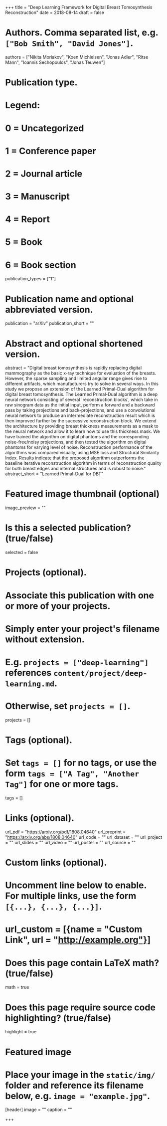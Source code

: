 +++
title = "Deep Learning Framework for Digital Breast Tomosynthesis Reconstruction"
date = 2018-08-14
draft = false

# Authors. Comma separated list, e.g. `["Bob Smith", "David Jones"]`.
authors = ["Nikita Moriakov", "Koen Michielsen", "Jonas Adler", "Ritse Mann", "Ioannis Sechopoulos", "Jonas Teuwen"]

# Publication type.
# Legend:
# 0 = Uncategorized
# 1 = Conference paper
# 2 = Journal article
# 3 = Manuscript
# 4 = Report
# 5 = Book
# 6 = Book section
publication_types = ["1"]

# Publication name and optional abbreviated version.
publication = "arXiv"
publication_short = ""

# Abstract and optional shortened version.
abstract = "Digital breast tomosynthesis is rapidly replacing digital mammography as the basic x-ray technique for evaluation of the breasts. However, the sparse sampling and limited angular range gives rise to different artifacts, which manufacturers try to solve in several ways. In this study we propose an extension of the Learned Primal-Dual algorithm for digital breast tomosynthesis. The Learned Primal-Dual algorithm is a deep neural network consisting of several `reconstruction blocks', which take in raw sinogram data as the initial input, perform a forward and a backward pass by taking projections and back-projections, and use a convolutional neural network to produce an intermediate reconstruction result which is then improved further by the successive reconstruction block. We extend the architecture by providing breast thickness measurements as a mask to the neural network and allow it to learn how to use this thickness mask. We have trained the algorithm on digital phantoms and the corresponding noise-free/noisy projections, and then tested the algorithm on digital phantoms for varying level of noise. Reconstruction performance of the algorithms was compared visually, using MSE loss and Structural Similarity Index. Results indicate that the proposed algorithm outperforms the baseline iterative reconstruction algorithm in terms of reconstruction quality for both breast edges and internal structures and is robust to noise."
abstract_short = "Learned Primal-Dual for DBT"

# Featured image thumbnail (optional)
image_preview = ""

# Is this a selected publication? (true/false)
selected = false

# Projects (optional).
#   Associate this publication with one or more of your projects.
#   Simply enter your project's filename without extension.
#   E.g. `projects = ["deep-learning"]` references `content/project/deep-learning.md`.
#   Otherwise, set `projects = []`.
projects = []

# Tags (optional).
#   Set `tags = []` for no tags, or use the form `tags = ["A Tag", "Another Tag"]` for one or more tags.
tags = []

# Links (optional).
url_pdf = "https://arxiv.org/pdf/1808.04640"
url_preprint = "https://arxiv.org/abs/1808.04640"
url_code = ""
url_dataset = ""
url_project = ""
url_slides = ""
url_video = ""
url_poster = ""
url_source = ""

# Custom links (optional).
#   Uncomment line below to enable. For multiple links, use the form `[{...}, {...}, {...}]`.
# url_custom = [{name = "Custom Link", url = "http://example.org"}]

# Does this page contain LaTeX math? (true/false)
math = true

# Does this page require source code highlighting? (true/false)
highlight = true

# Featured image
# Place your image in the `static/img/` folder and reference its filename below, e.g. `image = "example.jpg"`.
[header]
image = ""
caption = ""

+++
